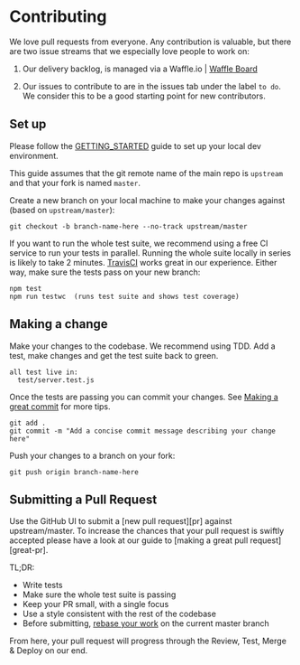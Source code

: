 # Contributing
We love pull requests from everyone. Any contribution is valuable, but there are two issue streams that we especially love people to work on:

1) Our delivery backlog, is managed via a Waffle.io | [Waffle Board](https://waffle.io/Tobin-jn/BYOB)

2) Our issues to contribute to are in the issues tab under the label `to do`. We consider this to be a good starting point for new contributors.

## Set up

Please follow the [GETTING_STARTED](GETTING_STARTED.md) guide to set up your local dev environment.

This guide assumes that the git remote name of the main repo is `upstream` and that your fork is named `master`.

Create a new branch on your local machine to make your changes against (based on `upstream/master`):

    git checkout -b branch-name-here --no-track upstream/master

If you want to run the whole test suite, we recommend using a free CI service to run your tests in parallel. Running the whole suite locally in series is likely to take 2 minutes. [TravisCI][travis] works great in our experience. Either way, make sure the tests pass on your new branch:

    npm test
    npm run testwc  (runs test suite and shows test coverage)

## Making a change

Make your changes to the codebase. We recommend using TDD. Add a test, make changes and get the test suite back to green.

    all test live in:
      test/server.test.js

Once the tests are passing you can commit your changes. See [Making a great commit][great-commit] for more tips.

    git add .
    git commit -m "Add a concise commit message describing your change here"

Push your changes to a branch on your fork:

    git push origin branch-name-here

## Submitting a Pull Request

Use the GitHub UI to submit a [new pull request][pr] against upstream/master. To increase the chances that your pull request is swiftly accepted please have a look at our guide to [making a great pull request][great-pr].

TL;DR:
* Write tests
* Make sure the whole test suite is passing
* Keep your PR small, with a single focus
* Use a style consistent with the rest of the codebase
* Before submitting, [rebase your work][rebase] on the current master branch

From here, your pull request will progress through the Review, Test, Merge & Deploy on our end.

[great-commit]: https://github.com/openfoodfoundation/openfoodnetwork/wiki/Making-a-great-commit
[rebase]: https://www.atlassian.com/git/tutorials/merging-vs-rebasing/workflow-walkthrough
[travis]: https://travis-ci.org/
